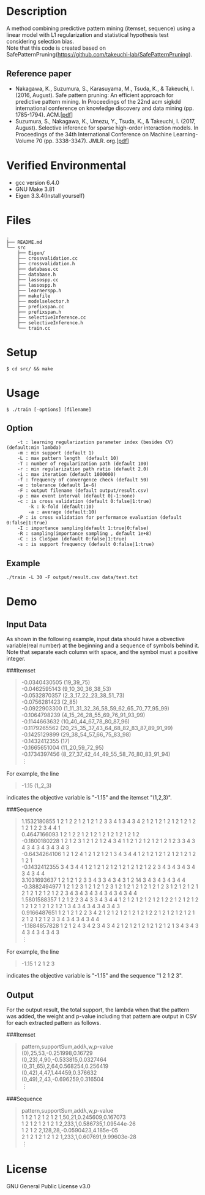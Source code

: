 # Description
A method combining predictive pattern mining (itemset, sequence) using a linear model with L1 regularization and statistical hypothesis test considering selection bias.  
Note that this code is created based on SafePatternPruning(https://github.com/takeuchi-lab/SafePatternPruning).
## Reference paper

- Nakagawa, K., Suzumura, S., Karasuyama, M., Tsuda, K., & Takeuchi, I. (2016, August). Safe pattern pruning: An efficient approach for predictive pattern mining. In Proceedings of the 22nd acm sigkdd international conference on knowledge discovery and data mining (pp. 1785-1794). ACM.[[pdf](http://delivery.acm.org/10.1145/2940000/2939844/p1785-nakagawa.pdf?ip=103.5.140.144&id=2939844&acc=OA&key=4D4702B0C3E38B35%2E4D4702B0C3E38B35%2E4D4702B0C3E38B35%2E4DA1889FEB74ABC0&__acm__=1554450998_1ccf9af3bd98ccd63952a7d66644afcc)]
- Suzumura, S., Nakagawa, K., Umezu, Y., Tsuda, K., & Takeuchi, I. (2017, August). Selective inference for sparse high-order interaction models. In Proceedings of the 34th International Conference on Machine Learning-Volume 70 (pp. 3338-3347). JMLR. org.[[pdf](http://proceedings.mlr.press/v70/suzumura17a/suzumura17a.pdf)]

# Verified Environmental
- gcc version 6.4.0
- GNU Make 3.81
- Eigen 3.3.4(Install yourself)

# Files
```
.
├── README.md
└── src
    ├── Eigen/
    ├── crossvalidation.cc
    ├── crossvalidation.h
    ├── database.cc
    ├── database.h
    ├── lassospp.cc
    ├── lassospp.h
    ├── learnerspp.h
    ├── makefile
    ├── modelselector.h
    ├── prefixspan.cc
    ├── prefixspan.h
    ├── selectiveInference.cc
    ├── selectiveInference.h
    └── train.cc
```

# Setup
```
$ cd src/ && make
```

# Usage
```
$ ./train [-options] [filename]
```

## Option
```
    -t : learning regularization parameter index (besides CV) (default:min lambda)
    -m : min support (default 1)
    -L : max pattern length  (default 10)
    -T : number of regularization path (default 100)
    -r : min regularization path ratio (default 2.0)
    -i : max iteration (default 1000000)
    -f : frequency of convergence check (default 50)
    -e : tolerance (default 1e-6)
    -F : output filename (default output/result.csv)
    -p : max event interval (default 0|-1:none)
    -c : is cross validation (default 0:false|1:true)
        -k : k-fold (default:10)
        -a : average (default:10)
    -P : is cross validation for performance evaluation (default 0:false|1:true)
    -I : importance sampling(default 1:true|0:false)
    -R : sampling(importance sampling , default 1e+8)
    -C : is CloSpan (default 0:false|1:true)
    -s : is support frequency (default 0:false|1:true)
```

## Example
```
./train -L 30 -F output/result.csv data/test.txt
```

# Demo

## Input Data
As shown in the following example, input data should have a obvective variable(real number) at the beginning and a sequence of symbols behind it. Note that separate each column with space, and the symbol must a positive integer.  

###Itemset

>-0.0340430505 (19_39_75)  
>-0.0462595143 (9_10_30_36_38_53)  
>-0.0532870357 (2_3_17_22_23_38_51_73)  
>-0.0756281423 (2_85)  
>-0.0922903300 (1_11_31_32_36_58_59_62_65_70_77_95_99)  
>-0.1064798239 (4_15_26_28_55_69_76_91_93_99)  
>-0.1144663632 (10_40_44_67_78_80_87_96)  
>-0.1179265562 (20_25_35_37_43_64_68_82_83_87_89_91_99)  
>-0.1425129899 (29_38_54_57_66_75_83_98)  
>-0.1432412355 (17)  
>-0.1665651004 (11_20_59_72_95)  
>-0.1734397456 (8_27_37_42_44_49_55_58_76_80_83_91_94)  
                    ︙

For example, the line  
>-1.15 (1_2_3)

indicates the objective variable is "-1.15" and the itemset "(1,2,3)".


###Sequence

>1.1532180855 1 2 1 2 2 1 2 1 2 1 2 3 3 4 1 3 4 3 4 2 1 2 1 2 1 2 1 2 1 2 1 2 1 2 1 2 2 3 4 4 1   
>0.4647166093 1 2 1 2 2 1 2 1 2 1 2 1 2 1 2 1 2 1 2  
>-0.1800180228 1 2 1 2 3 1 2 1 2 1 2 4 3 4 1 1 2 1 2 1 2 1 2 1 2 1 2 3 3 4 3 4 3 4 3 4 3 4 3 4 3  
>-0.6434264106 1 2 1 2 4 1 2 1 2 1 2 1 3 4 3 4 4 1 2 1 2 1 2 1 2 1 2 1 2 1 2 1 2 1  
>-0.1432412355 3 4 3 4 4 1 2 1 2 1 2 1 2 1 2 1 2 1 2 1 2 2 3 4 3 4 3 4 3 4 3 4 3 4 4  
>3.1031693637 1 2 1 2 1 2 3 3 4 3 3 4 3 4 3 1 2 14 3 4 3 4 3 4 3 4 4  
>-0.3882494977 1 2 1 2 3 1 2 1 2 1 2 3 1 2 1 2 1 2 1 2 1 2 1 2 3 1 2 1 2 1 2 1 2 1 2 1 2 1 2 1 2 2 3 4 3 4 3 4 3 4 3 4 3 4 3 4 4  
>1.5801588357 1 2 1 2 2 3 4 3 3 4 3 4 4 1 2 1 2 1 2 1 2 1 2 1 2 2 1 2 1 2 1 2 1 2 1 2 1 2 1 2 1 2 1 3 4 3 4 3 4 3 4 3 4 3  
>0.9166487651 1 2 1 2 1 2 2 3 4 2 1 2 1 2 1 2 1 2 1 2 1 2 2 1 2 1 2 1 2 1 2 1 2 1 2 1 2 1 2 3 3 4 3 4 3 4 3 4 4  
>-1.1884857828 1 2 1 2 4 3 4 2 3 4 3 4 2 1 2 1 2 1 2 1 2 1 2 1 2 1 3 4 3 4 3 4 3 4 3 4 3 4 3  
                ︙

For example, the line  
>-1.15 1 2 1 2 3  

indicates the objective variable is "-1.15" and the sequence "1 2 1 2 3".

## Output

For the output result, the total support, the lambda when that the pattern was added, the weight and p-value including that pattern are output in CSV for each extracted pattern as follows.  

###Itemset

>pattern,supportSum,addλ,w,p-value  
>(0),25,53,-0.251998,0.16729  
>(0_23),4,90,-0.533815,0.0327464  
>(0_31_65),2,64,0.568254,0.256419  
>(0_42),4,47,1.44459,0.376632  
>(0_49),2,43,-0.696259,0.316504  
            ︙

###Sequence

>pattern,supportSum,addλ,w,p-value  
>1 1 2 1 2 1 2 1 2 1,50,21,0.245609,0.167073  
>1 2 1 2 1 2 1 2 1 2,233,1,0.586735,1.09544e-26  
>1 2 1 2 2,128,28,-0.0590423,4.185e-05  
>2 1 2 1 2 1 2 1 2 1,233,1,0.607691,9.99603e-28  
            ︙

# License
GNU General Public License v3.0
